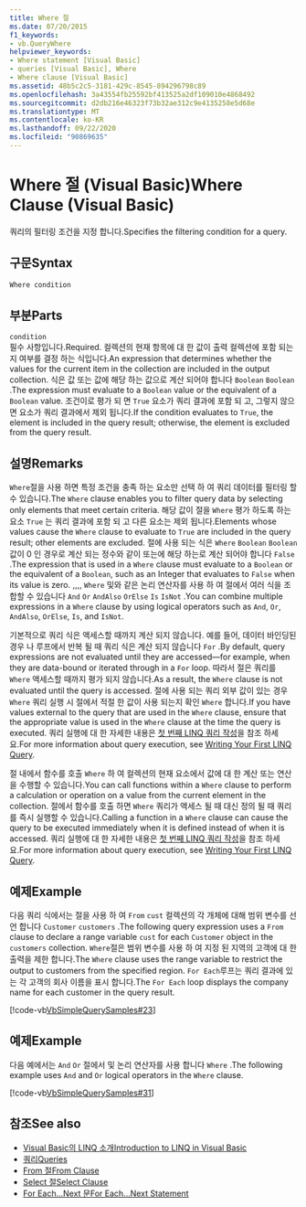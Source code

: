```yaml
---
title: Where 절
ms.date: 07/20/2015
f1_keywords:
- vb.QueryWhere
helpviewer_keywords:
- Where statement [Visual Basic]
- queries [Visual Basic], Where
- Where clause [Visual Basic]
ms.assetid: 48b5c2c5-3181-429c-8545-894296798c89
ms.openlocfilehash: 3a43554fb25592bf413525a2df109010e4868492
ms.sourcegitcommit: d2db216e46323f73b32ae312c9e4135258e5d68e
ms.translationtype: MT
ms.contentlocale: ko-KR
ms.lasthandoff: 09/22/2020
ms.locfileid: "90869635"
---
```

# <a name="where-clause-visual-basic"></a><span data-ttu-id="84b6d-102">Where 절 (Visual Basic)</span><span class="sxs-lookup"><span data-stu-id="84b6d-102">Where Clause (Visual Basic)</span></span>

<span data-ttu-id="84b6d-103">쿼리의 필터링 조건을 지정 합니다.</span><span class="sxs-lookup"><span data-stu-id="84b6d-103">Specifies the filtering condition for a query.</span></span>  
  
## <a name="syntax"></a><span data-ttu-id="84b6d-104">구문</span><span class="sxs-lookup"><span data-stu-id="84b6d-104">Syntax</span></span>  
  
```vb  
Where condition  
```  
  
## <a name="parts"></a><span data-ttu-id="84b6d-105">부분</span><span class="sxs-lookup"><span data-stu-id="84b6d-105">Parts</span></span>  

 `condition`  
 <span data-ttu-id="84b6d-106">필수 사항입니다.</span><span class="sxs-lookup"><span data-stu-id="84b6d-106">Required.</span></span> <span data-ttu-id="84b6d-107">컬렉션의 현재 항목에 대 한 값이 출력 컬렉션에 포함 되는지 여부를 결정 하는 식입니다.</span><span class="sxs-lookup"><span data-stu-id="84b6d-107">An expression that determines whether the values for the current item in the collection are included in the output collection.</span></span> <span data-ttu-id="84b6d-108">식은 값 또는 값에 해당 하는 값으로 계산 되어야 합니다 `Boolean` `Boolean` .</span><span class="sxs-lookup"><span data-stu-id="84b6d-108">The expression must evaluate to a `Boolean` value or the equivalent of a `Boolean` value.</span></span> <span data-ttu-id="84b6d-109">조건이로 평가 되 면 `True` 요소가 쿼리 결과에 포함 되 고, 그렇지 않으면 요소가 쿼리 결과에서 제외 됩니다.</span><span class="sxs-lookup"><span data-stu-id="84b6d-109">If the condition evaluates to `True`, the element is included in the query result; otherwise, the element is excluded from the query result.</span></span>  
  
## <a name="remarks"></a><span data-ttu-id="84b6d-110">설명</span><span class="sxs-lookup"><span data-stu-id="84b6d-110">Remarks</span></span>  

 <span data-ttu-id="84b6d-111">`Where`절을 사용 하면 특정 조건을 충족 하는 요소만 선택 하 여 쿼리 데이터를 필터링 할 수 있습니다.</span><span class="sxs-lookup"><span data-stu-id="84b6d-111">The `Where` clause enables you to filter query data by selecting only elements that meet certain criteria.</span></span> <span data-ttu-id="84b6d-112">해당 값이 절을 `Where` 평가 하도록 하는 요소 `True` 는 쿼리 결과에 포함 되 고 다른 요소는 제외 됩니다.</span><span class="sxs-lookup"><span data-stu-id="84b6d-112">Elements whose values cause the `Where` clause to evaluate to `True` are included in the query result; other elements are excluded.</span></span> <span data-ttu-id="84b6d-113">절에 사용 되는 식은 `Where` `Boolean` `Boolean` 값이 0 인 경우로 계산 되는 정수와 같이 또는에 해당 하는로 계산 되어야 합니다 `False` .</span><span class="sxs-lookup"><span data-stu-id="84b6d-113">The expression that is used in a `Where` clause must evaluate to a `Boolean` or the equivalent of a `Boolean`, such as an Integer that evaluates to `False` when its value is zero.</span></span> <span data-ttu-id="84b6d-114">,,,, `Where` 및와 같은 논리 연산자를 사용 하 여 절에서 여러 식을 조합할 수 있습니다 `And` `Or` `AndAlso` `OrElse` `Is` `IsNot` .</span><span class="sxs-lookup"><span data-stu-id="84b6d-114">You can combine multiple expressions in a `Where` clause by using logical operators such as `And`, `Or`, `AndAlso`, `OrElse`, `Is`, and `IsNot`.</span></span>  
  
 <span data-ttu-id="84b6d-115">기본적으로 쿼리 식은 액세스할 때까지 계산 되지 않습니다. 예를 들어, 데이터 바인딩된 경우 나 루프에서 반복 될 때 쿼리 식은 계산 되지 않습니다 `For` .</span><span class="sxs-lookup"><span data-stu-id="84b6d-115">By default, query expressions are not evaluated until they are accessed—for example, when they are data-bound or iterated through in a `For` loop.</span></span> <span data-ttu-id="84b6d-116">따라서 절은 쿼리를 `Where` 액세스할 때까지 평가 되지 않습니다.</span><span class="sxs-lookup"><span data-stu-id="84b6d-116">As a result, the `Where` clause is not evaluated until the query is accessed.</span></span> <span data-ttu-id="84b6d-117">절에 사용 되는 쿼리 외부 값이 있는 경우 `Where` 쿼리 실행 시 절에서 적절 한 값이 사용 되는지 확인 `Where` 합니다.</span><span class="sxs-lookup"><span data-stu-id="84b6d-117">If you have values external to the query that are used in the `Where` clause, ensure that the appropriate value is used in the `Where` clause at the time the query is executed.</span></span> <span data-ttu-id="84b6d-118">쿼리 실행에 대 한 자세한 내용은 [첫 번째 LINQ 쿼리 작성](../../programming-guide/concepts/linq/writing-your-first-linq-query.md)을 참조 하세요.</span><span class="sxs-lookup"><span data-stu-id="84b6d-118">For more information about query execution, see [Writing Your First LINQ Query](../../programming-guide/concepts/linq/writing-your-first-linq-query.md).</span></span>  
  
 <span data-ttu-id="84b6d-119">절 내에서 함수를 호출 `Where` 하 여 컬렉션의 현재 요소에서 값에 대 한 계산 또는 연산을 수행할 수 있습니다.</span><span class="sxs-lookup"><span data-stu-id="84b6d-119">You can call functions within a `Where` clause to perform a calculation or operation on a value from the current element in the collection.</span></span> <span data-ttu-id="84b6d-120">절에서 함수를 호출 하면 `Where` 쿼리가 액세스 될 때 대신 정의 될 때 쿼리를 즉시 실행할 수 있습니다.</span><span class="sxs-lookup"><span data-stu-id="84b6d-120">Calling a function in a `Where` clause can cause the query to be executed immediately when it is defined instead of when it is accessed.</span></span> <span data-ttu-id="84b6d-121">쿼리 실행에 대 한 자세한 내용은 [첫 번째 LINQ 쿼리 작성](../../programming-guide/concepts/linq/writing-your-first-linq-query.md)을 참조 하세요.</span><span class="sxs-lookup"><span data-stu-id="84b6d-121">For more information about query execution, see [Writing Your First LINQ Query](../../programming-guide/concepts/linq/writing-your-first-linq-query.md).</span></span>  
  
## <a name="example"></a><span data-ttu-id="84b6d-122">예제</span><span class="sxs-lookup"><span data-stu-id="84b6d-122">Example</span></span>  

 <span data-ttu-id="84b6d-123">다음 쿼리 식에서는 절을 사용 하 여 `From` `cust` 컬렉션의 각 개체에 대해 범위 변수를 선언 합니다 `Customer` `customers` .</span><span class="sxs-lookup"><span data-stu-id="84b6d-123">The following query expression uses a `From` clause to declare a range variable `cust` for each `Customer` object in the `customers` collection.</span></span> <span data-ttu-id="84b6d-124">`Where`절은 범위 변수를 사용 하 여 지정 된 지역의 고객에 대 한 출력을 제한 합니다.</span><span class="sxs-lookup"><span data-stu-id="84b6d-124">The `Where` clause uses the range variable to restrict the output to customers from the specified region.</span></span> <span data-ttu-id="84b6d-125">`For Each`루프는 쿼리 결과에 있는 각 고객의 회사 이름을 표시 합니다.</span><span class="sxs-lookup"><span data-stu-id="84b6d-125">The `For Each` loop displays the company name for each customer in the query result.</span></span>  
  
 [!code-vb[VbSimpleQuerySamples#23](~/samples/snippets/visualbasic/VS_Snippets_VBCSharp/VbSimpleQuerySamples/VB/QuerySamples1.vb#23)]  
  
## <a name="example"></a><span data-ttu-id="84b6d-126">예제</span><span class="sxs-lookup"><span data-stu-id="84b6d-126">Example</span></span>  

 <span data-ttu-id="84b6d-127">다음 예에서는 `And` `Or` 절에서 및 논리 연산자를 사용 합니다 `Where` .</span><span class="sxs-lookup"><span data-stu-id="84b6d-127">The following example uses `And` and `Or` logical operators in the `Where` clause.</span></span>  
  
 [!code-vb[VbSimpleQuerySamples#31](~/samples/snippets/visualbasic/VS_Snippets_VBCSharp/VbSimpleQuerySamples/VB/QuerySamples1.vb#31)]  
  
## <a name="see-also"></a><span data-ttu-id="84b6d-128">참조</span><span class="sxs-lookup"><span data-stu-id="84b6d-128">See also</span></span>

- [<span data-ttu-id="84b6d-129">Visual Basic의 LINQ 소개</span><span class="sxs-lookup"><span data-stu-id="84b6d-129">Introduction to LINQ in Visual Basic</span></span>](../../programming-guide/language-features/linq/introduction-to-linq.md)
- [<span data-ttu-id="84b6d-130">쿼리</span><span class="sxs-lookup"><span data-stu-id="84b6d-130">Queries</span></span>](index.md)
- [<span data-ttu-id="84b6d-131">From 절</span><span class="sxs-lookup"><span data-stu-id="84b6d-131">From Clause</span></span>](from-clause.md)
- [<span data-ttu-id="84b6d-132">Select 절</span><span class="sxs-lookup"><span data-stu-id="84b6d-132">Select Clause</span></span>](select-clause.md)
- [<span data-ttu-id="84b6d-133">For Each...Next 문</span><span class="sxs-lookup"><span data-stu-id="84b6d-133">For Each...Next Statement</span></span>](../statements/for-each-next-statement.md)

